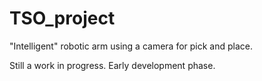 # TSO_project
"Intelligent" robotic arm using a camera for pick and place.

Still a work in progress. Early development phase.

<script src="https://embed.github.com/view/3d/abstractguy/TSO_project/master/mechanics/Assembly.stl"></script>
